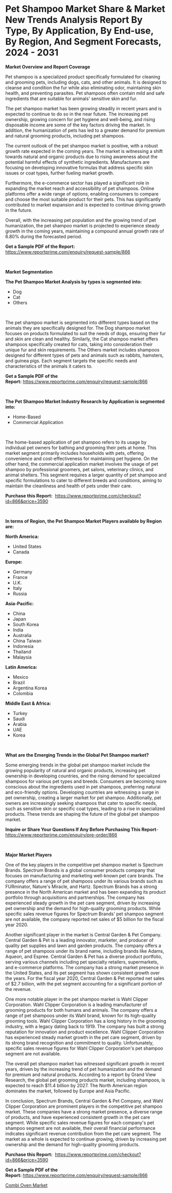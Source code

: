 <p><h1>Pet Shampoo Market Share & Market New Trends Analysis Report By Type, By Application, By End-use, By Region, And Segment Forecasts, 2024 - 2031</h1></p><p><strong>Market Overview and Report Coverage</strong></p>
<p><p>Pet shampoo is a specialized product specifically formulated for cleaning and grooming pets, including dogs, cats, and other animals. It is designed to cleanse and condition the fur while also eliminating odor, maintaining skin health, and preventing parasites. Pet shampoos often contain mild and safe ingredients that are suitable for animals' sensitive skin and fur.</p><p>The pet shampoo market has been growing steadily in recent years and is expected to continue to do so in the near future. The increasing pet ownership, growing concern for pet hygiene and well-being, and rising disposable income are some of the key factors driving the market. In addition, the humanization of pets has led to a greater demand for premium and natural grooming products, including pet shampoos.</p><p>The current outlook of the pet shampoo market is positive, with a robust growth rate expected in the coming years. The market is witnessing a shift towards natural and organic products due to rising awareness about the potential harmful effects of synthetic ingredients. Manufacturers are focusing on developing innovative formulas that address specific skin issues or coat types, further fueling market growth.</p><p>Furthermore, the e-commerce sector has played a significant role in expanding the market reach and accessibility of pet shampoos. Online platforms offer a wide range of options, enabling consumers to compare and choose the most suitable product for their pets. This has significantly contributed to market expansion and is expected to continue driving growth in the future.</p><p>Overall, with the increasing pet population and the growing trend of pet humanization, the pet shampoo market is projected to experience steady growth in the coming years, maintaining a compound annual growth rate of 6.80% during the forecasted period.</p></p>
<p><strong>Get a Sample PDF of the Report:</strong> <a href="https://www.reportprime.com/enquiry/request-sample/866">https://www.reportprime.com/enquiry/request-sample/866</a></p>
<p>&nbsp;</p>
<p><strong>Market Segmentation</strong></p>
<p><strong>The Pet Shampoo Market Analysis by types is segmented into:</strong></p>
<p><ul><li>Dog</li><li>Cat</li><li>Others</li></ul></p>
<p>&nbsp;</p>
<p><p>The pet shampoo market is segmented into different types based on the animals they are specifically designed for. The Dog shampoo market focuses on products formulated to suit the needs of dogs, ensuring their fur and skin are clean and healthy. Similarly, the Cat shampoo market offers shampoos specifically created for cats, taking into consideration their unique fur and skin requirements. The Others market includes shampoos designed for different types of pets and animals such as rabbits, hamsters, and guinea pigs. Each segment targets the specific needs and characteristics of the animals it caters to.</p></p>
<p><strong>Get a Sample PDF of the Report:</strong>&nbsp;<a href="https://www.reportprime.com/enquiry/request-sample/866">https://www.reportprime.com/enquiry/request-sample/866</a></p>
<p>&nbsp;</p>
<p><strong>The Pet Shampoo Market Industry Research by Application is segmented into:</strong></p>
<p><ul><li>Home-Based</li><li>Commercial Application</li></ul></p>
<p>&nbsp;</p>
<p><p>The home-based application of pet shampoo refers to its usage by individual pet owners for bathing and grooming their pets at home. This market segment primarily includes households with pets, offering convenience and cost-effectiveness for maintaining pet hygiene. On the other hand, the commercial application market involves the usage of pet shampoo by professional groomers, pet salons, veterinary clinics, and animal shelters. This segment requires a larger quantity of pet shampoo and specific formulations to cater to different breeds and conditions, aiming to maintain the cleanliness and health of pets under their care.</p></p>
<p><strong>Purchase this Report:</strong>&nbsp; <a href="https://www.reportprime.com/checkout?id=866&price=3590">https://www.reportprime.com/checkout?id=866&price=3590</a></p>
<p>&nbsp;</p>
<p><strong>In terms of Region, the Pet Shampoo Market Players available by Region are:</strong></p>
<p>
    <p> <strong> North America: </strong>
        <ul>
            <li>United States</li>
            <li>Canada</li>
        </ul>
        </p> 
    <p> <strong> Europe: </strong>
        <ul>
            <li>Germany</li>
            <li>France</li>
            <li>U.K.</li>
            <li>Italy</li>
            <li>Russia</li>
        </ul>
        </p> 
    <p> <strong> Asia-Pacific: </strong>
        <ul>
            <li>China</li>
            <li>Japan</li>
            <li>South Korea</li>
            <li>India</li>
            <li>Australia</li>
            <li>China Taiwan</li>
            <li>Indonesia</li>
            <li>Thailand</li>
            <li>Malaysia</li>
        </ul>
        </p> 
    <p> <strong> Latin America: </strong>
        <ul>
            <li>Mexico</li>
            <li>Brazil</li>
            <li>Argentina Korea</li>
            <li>Colombia</li>
        </ul>
        </p> 
    <p> <strong> Middle East & Africa: </strong>
        <ul>
            <li>Turkey</li>
            <li>Saudi</li>
            <li>Arabia</li>
            <li>UAE</li>
            <li>Korea</li>
        </ul>
    </p>
    </p>
<p>&nbsp;</p>
<p><strong>What are the Emerging Trends in the Global Pet Shampoo market?</strong></p>
<p><p>Some emerging trends in the global pet shampoo market include the growing popularity of natural and organic products, increasing pet ownership in developing countries, and the rising demand for specialized shampoos for various pet types and breeds. Consumers are becoming more conscious about the ingredients used in pet shampoos, preferring natural and eco-friendly options. Developing countries are witnessing a surge in pet ownership, creating a larger market for pet shampoo. Additionally, pet owners are increasingly seeking shampoos that cater to specific needs, such as sensitive skin or specific coat types, leading to a rise in specialized products. These trends are shaping the future of the global pet shampoo market.</p></p>
<p><strong>Inquire or Share Your Questions If Any Before Purchasing This Report</strong>- <a href="https://www.reportprime.com/enquiry/pre-order/866">https://www.reportprime.com/enquiry/pre-order/866</a></p>
<p>&nbsp;</p>
<p><strong>Major Market Players</strong></p>
<p><p>One of the key players in the competitive pet shampoo market is Spectrum Brands. Spectrum Brands is a global consumer products company that focuses on manufacturing and marketing well-known pet care brands. The company offers a range of pet shampoos under its various brands such as FURminator, Nature's Miracle, and Hartz. Spectrum Brands has a strong presence in the North American market and has been expanding its product portfolio through acquisitions and partnerships. The company has experienced steady growth in the pet care segment, driven by increasing pet ownership and the demand for high-quality grooming products. While specific sales revenue figures for Spectrum Brands' pet shampoo segment are not available, the company reported net sales of $5 billion for the fiscal year 2020.</p><p>Another significant player in the market is Central Garden & Pet Company. Central Garden & Pet is a leading innovator, marketer, and producer of quality pet supplies and lawn and garden products. The company offers a range of pet shampoos under its brand name, including brands like Adams, Aqueon, and Espree. Central Garden & Pet has a diverse product portfolio, serving various channels including pet specialty retailers, supermarkets, and e-commerce platforms. The company has a strong market presence in the United States, and its pet segment has shown consistent growth over the years. For the fiscal year 2020, Central Garden & Pet reported net sales of $2.7 billion, with the pet segment accounting for a significant portion of the revenue.</p><p>One more notable player in the pet shampoo market is Wahl Clipper Corporation. Wahl Clipper Corporation is a leading manufacturer of grooming products for both humans and animals. The company offers a range of pet shampoos under its Wahl brand, known for its high-quality grooming tools. Wahl Clipper Corporation has a long history in the grooming industry, with a legacy dating back to 1919. The company has built a strong reputation for innovation and product excellence. Wahl Clipper Corporation has experienced steady market growth in the pet care segment, driven by its strong brand recognition and commitment to quality. Unfortunately, specific sales revenue figures for Wahl Clipper Corporation's pet shampoo segment are not available.</p><p>The overall pet shampoo market has witnessed significant growth in recent years, driven by the increasing trend of pet humanization and the demand for premium and natural products. According to a report by Grand View Research, the global pet grooming products market, including shampoos, is expected to reach $11.4 billion by 2027. The North American region dominates the market, followed by Europe and Asia Pacific.</p><p>In conclusion, Spectrum Brands, Central Garden & Pet Company, and Wahl Clipper Corporation are prominent players in the competitive pet shampoo market. These companies have a strong market presence, a diverse range of products, and have experienced consistent growth in the pet care segment. While specific sales revenue figures for each company's pet shampoo segment are not available, their overall financial performance indicates significant revenue contribution from the pet care segment. The market as a whole is expected to continue growing, driven by increasing pet ownership and the demand for high-quality grooming products.</p></p>
<p><strong>Purchase this Report:</strong>&nbsp;&nbsp;<a href="https://www.reportprime.com/checkout?id=866&price=3590">https://www.reportprime.com/checkout?id=866&price=3590</a></p>
<p></p>
<p><strong>Get a Sample PDF of the Report:</strong>&nbsp;<a href="https://www.reportprime.com/enquiry/request-sample/866">https://www.reportprime.com/enquiry/request-sample/866</a></p>
<p><p><a href="https://github.com/RickHolmes3/Market-Research-Report-List-2/blob/main/combi-oven-market.md">Combi Oven Market</a></p></p>